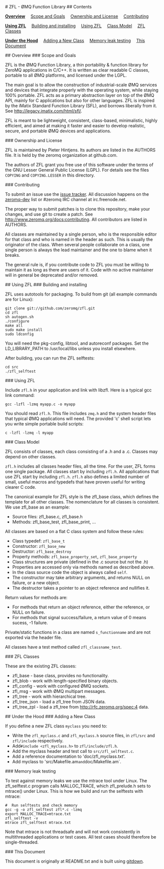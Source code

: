 
<A name="toc1-3" title="ZFL - ØMQ Function Library" />
# ZFL - ØMQ Function Library

<A name="toc2-6" title="Contents" />
## Contents


**<a href="#toc2-11">Overview</a>**
&emsp;<a href="#toc3-14">Scope and Goals</a>
&emsp;<a href="#toc3-23">Ownership and License</a>
&emsp;<a href="#toc3-30">Contributing</a>

**<a href="#toc2-41">Using ZFL</a>**
&emsp;<a href="#toc3-44">Building and installing</a>
&emsp;<a href="#toc3-64">Using ZFL</a>
&emsp;<a href="#toc3-75">Class Model</a>
&emsp;<a href="#toc3-108">ZFL Classes</a>

**<a href="#toc2-121">Under the Hood</a>**
&emsp;<a href="#toc3-124">Adding a New Class</a>
&emsp;<a href="#toc3-135">Memory leak testing</a>
&emsp;<a href="#toc3-148">This Document</a>

<A name="toc2-11" title="Overview" />
## Overview

<A name="toc3-14" title="Scope and Goals" />
### Scope and Goals

ZFL is the ØMQ Function Library, a thin portability & function library for ZeroMQ applications in C/C++.  It is written as clear readable C classes, portable to all ØMQ platforms, and licensed under the LGPL.

The main goal is to allow the construction of industrial-scale ØMQ services and devices that integrate properly with the operating system, while staying 100% portable.  ZFL acts as a primary abstraction layer on top of the ØMQ API, mainly for C applications but also for other languages.  ZFL is inspired by the iMatix Standard Function Library (SFL), and borrows liberally from it.  See http://legacy.imatix.com/html/sfl/.

ZFL is meant to be lightweight, consistent, class-based, minimalistic, highly efficient, and aimed at making it faster and easier to develop realistic, secure, and portable ØMQ devices and applications.

<A name="toc3-23" title="Ownership and License" />
### Ownership and License

ZFL is maintained by Pieter Hintjens.  Its authors are listed in the AUTHORS file.  It is held by the zeromq organization at github.com.

The authors of ZFL grant you free use of this software under the terms of the GNU Lesser General Public License (LGPL). For details see the files `COPYING` and `COPYING.LESSER` in this directory.

<A name="toc3-30" title="Contributing" />
### Contributing

To submit an issue use the [issue tracker](http://github.com/zeromq/zfl/issues).  All discussion happens on the [zeromq-dev](zeromq-dev@lists.zeromq.org) list or #zeromq IRC channel at irc.freenode.net.

The proper way to submit patches is to clone this repository, make your changes, and use git to create a patch.  See http://www.zeromq.org/docs:contributing.  All contributors are listed in AUTHORS.

All classes are maintained by a single person, who is the responsible editor for that class and who is named in the header as such.  This is usually the originator of the class.  When several people collaborate on a class, one single person is always the lead maintainer and the one to blame when it breaks.

The general rule is, if you contribute code to ZFL you must be willing to maintain it as long as there are users of it.  Code with no active maintainer will in general be deprecated and/or removed.

<A name="toc2-41" title="Using ZFL" />
## Using ZFL

<A name="toc3-44" title="Building and installing" />
### Building and installing

ZFL uses autotools for packaging.  To build from git (all example commands are for Linux):

    git clone git://github.com/zeromq/zfl.git
    cd zfl
    sh autogen.sh
    ./configure
    make all
    sudo make install
    sudo ldconfig

You will need the pkg-config, libtool, and autoreconf packages.  Set the LD_LIBRARY_PATH to /usr/local/libs unless you install elsewhere.

After building, you can run the ZFL selftests:

    cd src
    ./zfl_selftest

<A name="toc3-64" title="Using ZFL" />
### Using ZFL

Include `zfl.h` in your application and link with libzfl.  Here is a typical gcc link command:

    gcc -lzfl -lzmq myapp.c -o myapp

You should read `zfl.h`.  This file includes `zmq.h` and the system header files that typical ØMQ applications will need.  The provided 'c' shell script lets you write simple portable build scripts:

    c -lzfl -lzmq -l myapp

<A name="toc3-75" title="Class Model" />
### Class Model

ZFL consists of classes, each class consisting of a .h and a .c.  Classes may depend on other classes.

`zfl.h` includes all classes header files, all the time.  For the user, ZFL forms one single package.  All classes start by including `zfl.h`.  All applications that use ZFL start by including `zfl.h`.  `zfl.h` also defines a limited number of small, useful macros and typedefs that have proven useful for writing clearer C code.

The canonical example for ZFL style is the zfl_base class, which defines the template for all other classes.  The nomenclature for all classes is consistent.  We use zfl_base as an example:

* Source files: zfl_base.c, zfl_base.h
* Methods: zfl_base_test, zfl_base_print, ...

All classes are based on a flat C class system and follow these rules:

* Class typedef: `zfl_base_t`
* Constructor: `zfl_base_new`
* Destructor: `zfl_base_destroy`
* Property methods: `zfl_base_property_set`, `zfl_base_property`
* Class structures are private (defined in the .c source but not the .h)
* Properties are accessed only via methods named as described above.
* In the class source code the object is always called `self`.
* The constructor may take arbitrary arguments, and returns NULL on failure, or a new object.
* The destructor takes a pointer to an object reference and nullifies it.

Return values for methods are:

* For methods that return an object reference, either the reference, or NULL on failure.
* For methods that signal success/failure, a return value of 0 means sucess, -1 failure.

Private/static functions in a class are named `s_functionname` and are not exported via the header file.

All classes have a test method called `zfl_classname_test`.

<A name="toc3-108" title="ZFL Classes" />
### ZFL Classes

These are the existing ZFL classes:

* zfl_base - base class, provides no functionality.
* zfl_blob - work with length-specified binary objects.
* zfl_config - work with configured ØMQ sockets.
* zfl_msg - work with ØMQ multipart messages.
* zfl_tree - work with hierarchical tree.
* zfl_tree_json - load a zfl_tree from JSON data.
* zfl_tree_zpl - load a zfl_tree from http://rfc.zeromq.org/spec:4 data.

<A name="toc2-121" title="Under the Hood" />
## Under the Hood

<A name="toc3-124" title="Adding a New Class" />
### Adding a New Class

If you define a new ZFL class `myclass` you need to:

* Write the `zfl_myclass.c` and `zfl_myclass.h` source files, in `zfl/src` and `zfl/include` respectively.
* Add`#include <zfl_myclass.h>` to `zfl/include/zfl.h`.
* Add the myclass header and test call to `src/zfl_selftest.c`.
* Add a reference documentation to 'doc/zfl_myclass.txt'.
* Add myclass to 'src/Makefile.am` and `doc/Makefile.am`.

<A name="toc3-135" title="Memory leak testing" />
### Memory leak testing

To test against memory leaks we use the mtrace tool under Linux.  The zfl_selftest.c program calls MALLOC_TRACE, which zfl_prelude.h sets to mtrace() under Linux.  This is how we build and run the selftests with mtrace:

    #  Run selftests and check memory
    gcc -g -o zfl_selftest zfl*.c -lzmq
    export MALLOC_TRACE=mtrace.txt
    zfl_selftest -v
    mtrace zfl_selftest mtrace.txt

Note that mtrace is not threadsafe and will not work consistently in multithreaded applications or test cases.  All test cases should therefore be single-threaded.

<A name="toc3-148" title="This Document" />
### This Document

This document is originally at README.txt and is built using [gitdown](http://github.com/imatix/gitdown).
